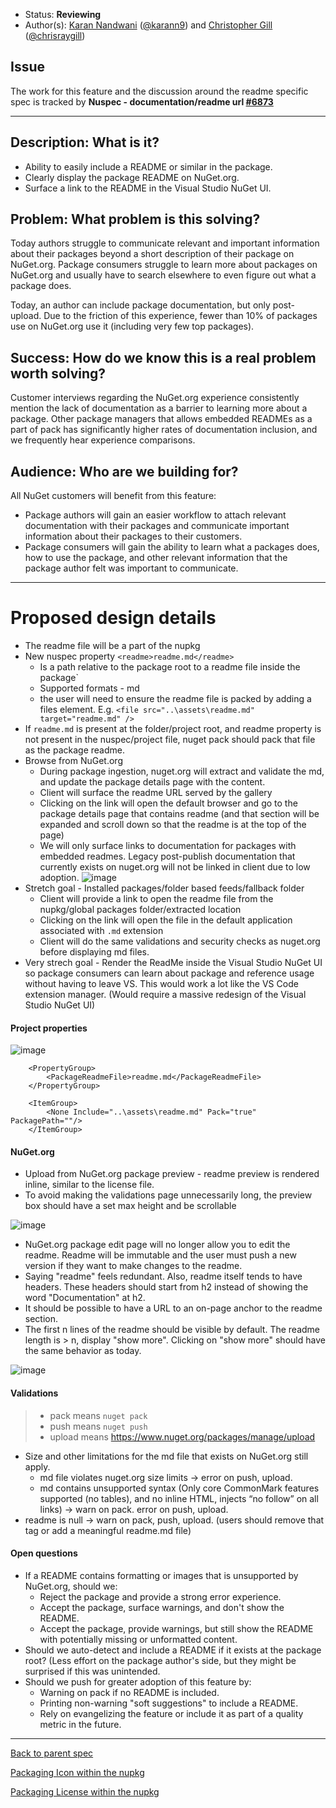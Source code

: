 * Status: **Reviewing**
* Author(s): [Karan Nandwani](https://github.com/karann-msft) ([@karann9](https://twitter.com/karann9)) and [Christopher Gill](https://github.com/chgill-msft) ([@chrisraygill](https://twitter.com/chrisraygill))

## Issue
The work for this feature and the discussion around the readme specific spec is tracked by **Nuspec - documentation/readme url [#6873](https://github.com/NuGet/Home/issues/6873)**

*****

## Description: What is it?

* Ability to easily include a README or similar in the package.
* Clearly display the package README on NuGet.org.
* Surface a link to the README in the Visual Studio NuGet UI.

## Problem: What problem is this solving?

Today authors struggle to communicate relevant and important information about their packages beyond a short description of their package on NuGet.org. Package consumers struggle to learn more about packages on NuGet.org and usually have to search elsewhere to even figure out what a package does.

Today, an author can include package documentation, but only post-upload. Due to the friction of this experience, fewer than 10% of packages use on NuGet.org use it (including very few top packages).

## Success: How do we know this is a real problem worth solving?

Customer interviews regarding the NuGet.org experience consistently mention the lack of documentation as a barrier to learning more about a package. Other package managers that allows embedded READMEs as a part of pack has significantly higher rates of documentation inclusion, and we frequently hear experience comparisons.

## Audience: Who are we building for?

All NuGet customers will benefit from this feature:
* Package authors will gain an easier workflow to attach relevant documentation with their packages and communicate important information about their packages to their customers.
* Package consumers will gain the ability to learn what a packages does, how to use the package, and other relevant information that the package author felt was important to communicate.

****

# Proposed design details

* The readme file will be a part of the nupkg
* New nuspec property `<readme>readme.md</readme>`
  * Is a path relative to the package root to a readme file inside the package`
  * Supported formats - md
  * the user will need to ensure the readme file is packed by adding a files element. E.g. `<file src="..\assets\readme.md" target="readme.md" />`
* If `readme.md` is present at the folder/project root, and readme property is not present in the nuspec/project file, nuget pack should pack that file as the package readme.
* Browse from NuGet.org
  * During package ingestion, nuget.org will extract and validate the md, and update the package details page with the content.
  * Client will surface the readme URL served by the gallery
  * Clicking on the link will open the default browser and go to the package details page that contains readme (and that section will be expanded and scroll down so that the readme is at the top of the page)
  * We will only surface links to documentation for packages with embedded readmes. Legacy post-publish documentation that currently exists on nuget.org will not be linked in client due to low adoption.
![image](https://user-images.githubusercontent.com/15097183/89691998-4b2fd300-d8bf-11ea-83c1-6b4205d33229.png)
* Stretch goal - Installed packages/folder based feeds/fallback folder
  * Client will provide a link to open the readme file from the nupkg/global packages folder/extracted location
  * Clicking on the link will open the file in the default application associated with `.md` extension
  * Client will do the same validations and security checks as nuget.org before displaying md files.
* Very strech goal - Render the ReadMe inside the Visual Studio NuGet UI so package consumers can learn about package and reference usage without having to leave VS. This would work a lot like the VS Code extension manager. (Would require a massive redesign of the Visual Studio NuGet UI)


#### Project properties

![image](https://user-images.githubusercontent.com/15097183/86620008-72b61780-bf70-11ea-9c3a-465e7ceec1ad.png)


```
    <PropertyGroup>
        <PackageReadmeFile>readme.md</PackageReadmeFile>
    </PropertyGroup>

    <ItemGroup>
        <None Include="..\assets\readme.md" Pack="true" PackagePath=""/>
    </ItemGroup>
```

#### NuGet.org
* Upload from NuGet.org package preview - readme preview is rendered inline, similar to the license file.
* To avoid making the validations page unnecessarily long, the preview box should have a set max height and be scrollable  

![image](https://user-images.githubusercontent.com/16904420/52312144-57e80980-295e-11e9-95cf-cc33ac1261b3.png)

* NuGet.org package edit page will no longer allow you to edit the readme. Readme will be immutable and the user must push a new version if they want to make changes to the readme.
* Saying "readme" feels redundant. Also, readme itself tends to have headers. These headers should start from h2 instead of showing the word "Documentation" at h2.
* It should be possible to have a URL to an on-page anchor to the readme section.
*  The first n lines of the readme should be visible by default. The readme length is > n, display "show more". Clicking on "show more" should have the same behavior as today.

![image](https://user-images.githubusercontent.com/15097183/89692400-6d762080-d8c0-11ea-8f37-7589bb83ca1b.png)

#### Validations
> + pack means `nuget pack`
> + push means `nuget push`
> + upload means https://www.nuget.org/packages/manage/upload 

* Size and other limitations for the md file that exists on NuGet.org still apply.
  * md file violates nuget.org size limits -> error on push, upload.
  * md contains unsupported syntax (Only core CommonMark features supported (no tables), and no inline HTML, injects “no follow” on all links) -> warn on pack. error on push, upload.
* readme is null -> warn on pack, push, upload. (users should remove that tag or add a meaningful readme.md file)

#### Open questions
* If a README contains formatting or images that is unsupported by NuGet.org, should we:
   * Reject the package and provide a strong error experience.
   * Accept the package, surface warnings, and don't show the README.
   * Accept the package, provide warnings, but still show the README with potentially missing or unformatted content.
* Should we auto-detect and include a README if it exists at the package root? (Less effort on the package author's side, but they might be surprised if this was unintended.
* Should we push for greater adoption of this feature by:
   * Warning on pack if no README is included.
   * Printing non-warning "soft suggestions" to include a README.
   * Rely on evangelizing the feature or include it as part of a quality metric in the future.

***
[Back to parent spec](https://github.com/NuGet/Home/wiki/Packaging-Icon,-License-and-Documentation-within-the-nupkg)

[Packaging Icon within the nupkg](https://github.com/NuGet/Home/wiki/Packaging-Icon-within-the-nupkg)

[Packaging License within the nupkg](https://github.com/NuGet/Home/wiki/Packaging-License-within-the-nupkg)